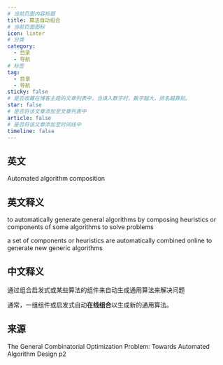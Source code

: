 ```yaml
---
# 当前页面内容标题
title: 算法自动组合
# 当前页面图标
icon: linter
# 分类
category:
  - 目录
  - 导航
# 标签
tag:
  - 目录
  - 导航
sticky: false
# 是否收藏在博客主题的文章列表中，当填入数字时，数字越大，排名越靠前。
star: false
# 是否将该文章添加至文章列表中
article: false
# 是否将该文章添加至时间线中
timeline: false
---
```

## 英文
 
Automated algorithm composition

## 英文释义

to automatically generate general algorithms by composing heuristics or components of some algorithms to solve problems

a set of components or heuristics are automatically combined online to generate new generic algorithms

## 中文释义

通过组合启发式或某些算法的组件来自动生成通用算法来解决问题

通常，一组组件或启发式自动**在线组合**以生成新的通用算法。


## 来源

The General Combinatorial Optimization Problem: Towards Automated Algorithm Design p2 
